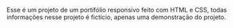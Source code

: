 Esse é um projeto de um portifólio responsivo feito com HTML e CSS, todas informações nesse projeto é fictício, apenas uma demonstração do projeto.
